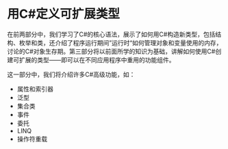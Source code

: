 # 用C#定义可扩展类型

在前两部分中，我们学习了C#的核心语法，展示了如何用C#构造新类型，包括结构、枚举和类，还介绍了程序运行期间”运行时“如何管理对象和变量使用的内存，讨论的C#对象生存期。第三部分将以前面所学的知识为基础，讲解如何使用C#创建可扩展的类型——即可以在不同应用程序中重用的功能组件。

这一部分中，我们将介绍许多C#高级功能，如：

- 属性和索引器
- 泛型
- 集合类
- 事件
- 委托
- LINQ
- 操作符重载